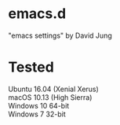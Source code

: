 # emacs.d
"emacs settings" by David Jung

# Tested
Ubuntu 16.04 (Xenial Xerus)  
macOS 10.13 (High Sierra)  
Windows 10 64-bit  
Windows 7 32-bit  

